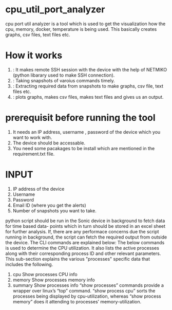 # cpu_util_port_analyzer

cpu port util analyzer is a tool which is used to get the visualization how the cpu, memory, docker, temperature is being used. This basically creates graphs, csv files, text files etc.

# How it works

1. : It makes remote SSH session with the device with the help of NETMIKO (python libarary used to make SSH connection).
2. : Taking snapshots of varoius commands timely.
3. : Extracting required data from snapshots to make graphs, csv file, text files etc.
4. : plots graphs, makes csv files, makes text files and gives us an output.

# prerequisit before running the tool

1. It needs an IP address, username , password of the device which you want to work with.
2. The device should be accessable.
3. You need some pacakages to be install which are mentioned in the requirement.txt file.

# INPUT

1. IP address of the device
2. Username
3. Password
4. Email ID (where you get the alerts)
5. Number of snapshots you want to take.







python script should be run in the Sonic device in background to fetch data for time based data-
points which in turn should be stored in an excel sheet for further analysis. If, there are any performace
concerns due the script running in background, the script can fetch the required output from outside the
device. The CLI commands are explained below:
The below commands is used to determine the CPU utilization. It also lists the active processes along
with their corresponding process ID and other relevant parameters.
This sub-section explains the various &quot;processes&quot; specific data that includes the following.
1. cpu Show processes CPU info
2. memory Show processes memory info
3. summary Show processes info
“show processes” commands provide a wrapper over linux’s “top” command. “show process cpu” sorts
the processes being displayed by cpu-utilization, whereas “show process memory” does it attending to
processes’ memory-utilization.
